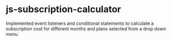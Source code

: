# js-subscription-calculator
Implemented event listeners and conditional statements to calculate a subscription cost for different months and plans selected from a drop down menu
